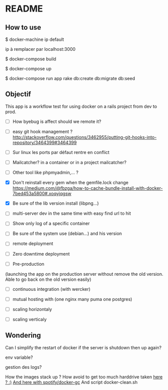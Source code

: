 # README

## How to use

$ docker-machine ip default

ip à remplacer par localhost:3000

$ docker-compose build

$ docker-compose up

$ docker-compose run app rake db:create db:migrate db:seed

## Objectif

This app is a workflow test for using docker on a rails project from dev to prod.

* [ ] How byebug is affect should we remote it?
 
* [ ] easy git hook management ? http://stackoverflow.com/questions/3462955/putting-git-hooks-into-repository/3464399#3464399

* [ ] Sur linux les ports par défaut rentre en conflict

* [ ] Mailcatcher? in a container or in a project mailcatcher?

* [ ] Other tool like phpmyadmin,... ?

* [x] Don't reinstall every gem when the gemfile.lock change
https://medium.com/@fbzga/how-to-cache-bundle-install-with-docker-7bed453a5800#.xoqyjqgsw

* [x] Be sure of the lib version install (libpng...)

* [ ] multi-server dev in the same time with easy find url to hit

* [ ] Show only log of a specific container

* [ ] Be sure of the system use (debian...) and his version

* [ ] remote deployment

* [ ] Zero downtime deployment

* [ ] Pre-production

 (launching the app on the production server without remove the old version. Able to go back on the old version easily)

* [ ] continuous integration (with wercker)

* [ ] mutual hosting with (one nginx many puma one postgres)

* [ ] scaling horizontaly

* [ ] scaling verticaly



## Wondering

Can I simplify the restart of docker if the server is shutdown then up again?

env variable?

gestion des logs?

How the images stack up ? How avoid to get too much harddrive taken
[here ? :)](https://gist.github.com/ngpestelos/4fc2e31e19f86b9cf10b)
[And here with spotify/docker-gc](https://github.com/spotify/docker-gc)
And script docker-clean.sh
